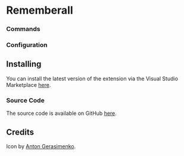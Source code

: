# Rememberall

### Commands

### Configuration

## Installing

You can install the latest version of the extension via the Visual Studio Marketplace [here](https://marketplace.visualstudio.com/items?itemName=Gruntfuggly.rememberall).

### Source Code

The source code is available on GitHub [here](https://github.com/Gruntfuggly/rememberall).

## Credits

Icon by [Anton Gerasimenko](http://www.iconarchive.com/artist/anton-gerasimenko.html).
